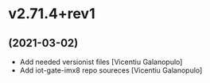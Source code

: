 # v2.71.4+rev1
## (2021-03-02)

* Add needed versionist files [Vicentiu Galanopulo]
* Add iot-gate-imx8 repo soureces [Vicentiu Galanopulo]
